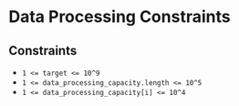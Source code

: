 # Data Processing Constraints

## Constraints
-   `1 <= target <= 10^9`
-   `1 <= data_processing_capacity.length <= 10^5`
-   `1 <= data_processing_capacity[i] <= 10^4`